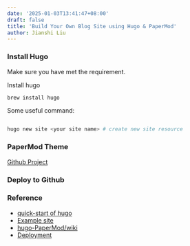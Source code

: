 ```yaml
---
date: '2025-01-03T13:41:47+08:00'
draft: false
title: 'Build Your Own Blog Site using Hugo & PaperMod'
author: Jianshi Liu
---
```


### Install Hugo

Make sure you have met the requirement.

Install hugo

```sh
brew install hugo
```

Some useful command:

```sh

hugo new site <your site name> # create new site resource

```

### PaperMod Theme

[Github Project](https://github.com/adityatelange/hugo-PaperMod)

### Deploy to Github



### Reference

- [quick-start of hugo](https://gohugo.io/getting-started/quick-start/)
- [Example site](https://adityatelange.github.io/hugo-PaperMod/)
- [hugo-PaperMod/wiki](https://github.com/adityatelange/hugo-PaperMod/wiki)
- [Deployment](https://gohugo.io/hosting-and-deployment/hosting-on-github/)
